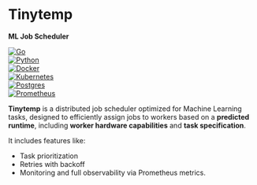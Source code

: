 # Tinytemp

**ML Job Scheduler**

[![Go](https://img.shields.io/badge/Go-1.22-blue)](https://go.dev/)  
[![Python](https://img.shields.io/badge/Python-3.10-yellow)](https://www.python.org/)  
[![Docker](https://img.shields.io/badge/Docker-✓-2496ED)](https://www.docker.com/)  
[![Kubernetes](https://img.shields.io/badge/Kubernetes-✓-326CE5)](https://kubernetes.io/)  
[![Postgres](https://img.shields.io/badge/PostgreSQL-✓-336791)](https://www.postgresql.org/)  
[![Prometheus](https://img.shields.io/badge/Monitoring-Prometheus-orange)](https://prometheus.io/)  

**Tinytemp** is a distributed job scheduler optimized for Machine Learning tasks, designed to efficiently assign jobs to workers based on a **predicted runtime**, including **worker 
hardware capabilities** and **task specification**.

It includes features like:
- Task prioritization
- Retries with backoff
- Monitoring and full observability via Prometheus metrics.

